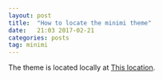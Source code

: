 ```yaml
---
layout: post
title:  "How to locate the minimi theme"
date:   21:03 2017-02-21
categories: posts
tag: minimi
---
```

The theme is located locally at [This location][minimi-theme-location].

[minimi-theme-location]: C:\RailsInstaller\Ruby2.3.0\lib\ruby\gems\2.3.0\gems\minima-2.1.0

